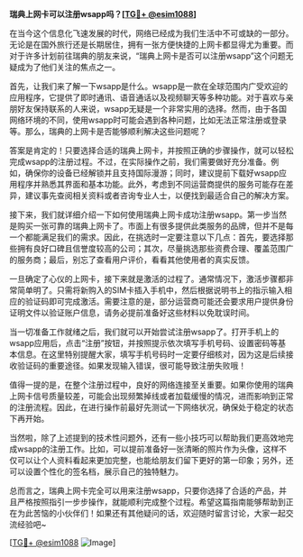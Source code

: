 **瑞典上网卡可以注册wsapp吗？[[TG💪+ @esim1088](https://t.me/s/esim1088)]**

在当今这个信息化飞速发展的时代，网络已经成为我们生活中不可或缺的一部分。无论是在国外旅行还是长期居住，拥有一张方便快捷的上网卡都显得尤为重要。而对于许多计划前往瑞典的朋友来说，“瑞典上网卡是否可以注册wsapp”这个问题无疑成为了他们关注的焦点之一。

首先，让我们来了解一下wsapp是什么。wsapp是一款在全球范围内广受欢迎的应用程序，它提供了即时通讯、语音通话以及视频聊天等多种功能。对于喜欢与亲朋好友保持联系的人来说，wsapp无疑是一个非常实用的选择。然而，由于各国网络环境的不同，使用wsapp时可能会遇到各种问题，比如无法正常注册或登录等。那么，瑞典的上网卡是否能够顺利解决这些问题呢？

答案是肯定的！只要选择合适的瑞典上网卡，并按照正确的步骤操作，就可以轻松完成wsapp的注册过程。不过，在实际操作之前，我们需要做好充分准备。例如，确保你的设备已经解锁并且支持国际漫游；同时，建议提前下载好wsapp应用程序并熟悉其界面和基本功能。此外，考虑到不同运营商提供的服务可能存在差异，建议事先查阅相关资料或者咨询专业人士，以便找到最适合自己的解决方案。

接下来，我们就详细介绍一下如何使用瑞典上网卡成功注册wsapp。第一步当然是购买一张可靠的瑞典上网卡了。市面上有很多提供此类服务的品牌，但并不是每一个都能满足我们的需求。因此，在挑选时一定要注意以下几点：首先，要选择那些拥有良好口碑且信誉度较高的公司；其次，尽量挑选那些资费合理、覆盖范围广的服务商；最后，别忘了查看用户评价，看看其他使用者的真实反馈。

一旦确定了心仪的上网卡，接下来就是激活的过程了。通常情况下，激活步骤都非常简单明了。只需将新购入的SIM卡插入手机中，然后根据说明书上的指示输入相应的验证码即可完成激活。需要注意的是，部分运营商可能还会要求用户提供身份证明文件以验证账户信息，请务必提前准备好这些材料以免耽误时间。

当一切准备工作就绪之后，我们就可以开始尝试注册wsapp了。打开手机上的wsapp应用后，点击“注册”按钮，并按照提示依次填写手机号码、设置密码等基本信息。在这里特别提醒大家，填写手机号码时一定要仔细核对，因为这是后续接收验证码的重要途径。如果发现输入错误，很可能导致注册失败哦！

值得一提的是，在整个注册过程中，良好的网络连接至关重要。如果你使用的瑞典上网卡信号质量较差，可能会出现频繁掉线或者加载缓慢的情况，进而影响到正常的注册流程。因此，在进行操作前最好先测试一下网络状况，确保处于稳定的状态下再开始。

当然啦，除了上述提到的技术性问题外，还有一些小技巧可以帮助我们更高效地完成wsapp的注册工作。比如，可以提前准备好一张清晰的照片作为头像，这样不仅可以让个人资料看起来更加完整，也能给朋友们留下更好的第一印象；另外，还可以设置个性化的签名档，展示自己的独特魅力。

总而言之，瑞典上网卡完全可以用来注册wsapp，只要你选择了合适的产品，并且严格按照指引一步步操作，就能顺利完成整个过程。希望这篇指南能够帮助到正在为此苦恼的小伙伴们！如果还有其他疑问的话，欢迎随时留言讨论，大家一起交流经验吧~

[[TG💪+ @esim1088](https://t.me/s/esim1088) ![Image](https://i.postimg.cc/4NQfJmqS/Snipaste-2025-05-13-00-14-12.png)]